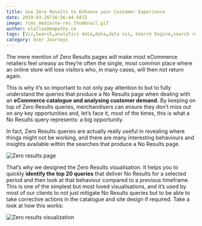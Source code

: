 ```yaml
---
title: Use Zero Results to Enhance your Customer Experience
date: 2019-03-26T16:56:44.947Z
image: /cms_media/no-res_thumbnail.gif
author: olallas@empathy.co
tags: [Viz,Search,analytics data,data,data viz, Search Engine,search result,Data visualisation,Data visualization,infographics,analytics,ecommerce,Seasonal Keywords]
category: User Journeys
---
```

The mere mention of Zero Results pages will make most eCommerce retailers feel uneasy as they’re often the single, most common place where an online store will lose visitors who, in many cases, will then not return again.

This is why it’s so important to not only pay attention to but to fully understand the queries that produce a No Results page when dealing with an **eCommerce catalogue and analysing customer demand.** By keeping on top of Zero Results queries, merchandisers can ensure they don’t miss out on any key opportunities and, let’s face it, most of the times, this is what a No Results query represents: a big opportunity.

In fact, Zero Results queries are actually really useful in revealing where things might not be working, and there are many interesting behaviours and insights available within the searches that produce a No Results page.

![Zero results page](/cms_media/zeroresultspost_image.png "Zero results page")

That’s why we designed the Zero Results visualisation. It helps you to quickly **identify the top 20 queries** that deliver No Results for a selected period and then look at that behaviour compared to a previous timeframe. This is one of the simplest but most loved visualisations, and it’s used by most of our clients to not just mitigate No Results queries but to be able to take corrective actions in the catalogue and site design if required. Take a look at how this works:

![Zero results visualization](/cms_media/no-res.gif "Zero results visualization")
